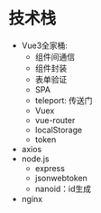 # 技术栈
- Vue3全家桶: 
  - 组件间通信
  - 组件封装
  - 表单验证
  - SPA
  - teleport: 传送门
  - Vuex
  - vue-router
  - localStorage
  - token
- axios
- node.js
  - express
  - jsonwebtoken
  - nanoid：id生成
- nginx
